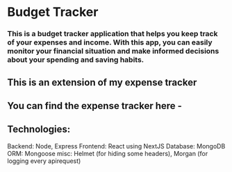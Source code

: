 # Budget Tracker

### This is a budget tracker application that helps you keep track of your expenses and income. With this app, you can easily monitor your financial situation and make informed decisions about your spending and saving habits.

## This is an extension of my expense tracker

## You can find the expense tracker here -

## Technologies:

Backend: Node, Express
Frontend: React using NextJS
Database: MongoDB
ORM: Mongoose
misc: Helmet (for hiding some headers), Morgan (for logging every apirequest)
